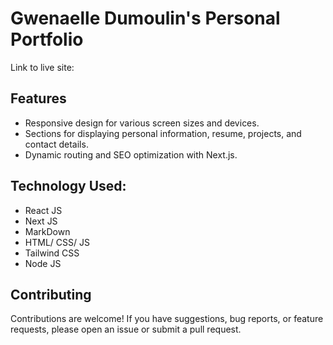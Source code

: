 # Gwenaelle Dumoulin's Personal Portfolio

Link to live site:

## Features

- Responsive design for various screen sizes and devices.
- Sections for displaying personal information, resume, projects, and contact details.
- Dynamic routing and SEO optimization with Next.js.

## Technology Used:

- React JS
- Next JS
- MarkDown
- HTML/ CSS/ JS
- Tailwind CSS
- Node JS

## Contributing

Contributions are welcome! If you have suggestions, bug reports, or feature requests, please open an issue or submit a pull request.

